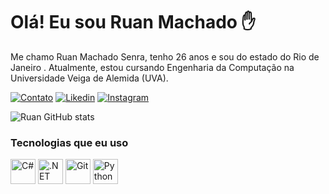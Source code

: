 # Olá! Eu sou Ruan Machado ✋
Me chamo Ruan Machado Senra, tenho 26 anos e sou do estado do Rio de Janeiro . Atualmente, estou cursando Engenharia da Computação na Universidade Veiga de Alemida (UVA).


[![Contato](https://img.shields.io/badge/Microsoft_Outlook-0078D4?style=for-the-badge&logo=microsoft-outlook&logoColor=white)](ruanmsenra@outlook.com)
[![Likedin](https://img.shields.io/badge/LinkedIn-0077B5?style=for-the-badge&logo=linkedin&logoColor=white)](https://www.linkedin.com/in/ruan-machado-35340a28a/)
[![Instagram](https://img.shields.io/badge/Instagram-E4405F?style=for-the-badge&logo=instagram&logoColor=white)](https://www.instagram.com/ruansenra7/)

![Ruan GitHub stats](https://github-readme-stats.vercel.app/api?username=ruanmachado&show_icons=true&theme=radical)

### Tecnologias que eu uso

<p align="left">
  <img src="https://cdn.jsdelivr.net/gh/devicons/devicon/icons/csharp/csharp-original.svg" alt="C#" width="40" height="40" />
  <img src="https://cdn.jsdelivr.net/gh/devicons/devicon/icons/dotnetcore/dotnetcore-original.svg" alt=".NET" width="40" height="40" />
  <img src="https://cdn.jsdelivr.net/gh/devicons/devicon/icons/git/git-original.svg" alt="Git" width="40" height="40" />
  <img src="https://cdn.jsdelivr.net/gh/devicons/devicon/icons/python/python-original.svg" alt="Python" width="40" height="40" />
</p>


##
